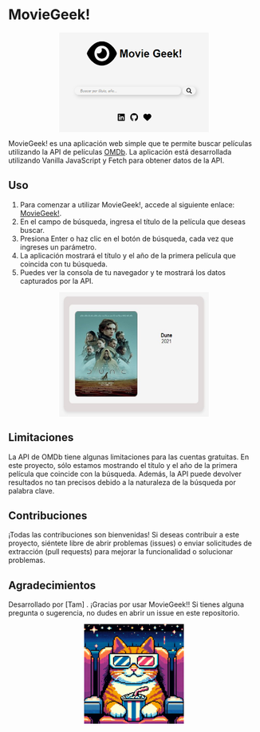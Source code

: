 # MovieGeek!

<p align="center">
<img src="Img/uno.png" alt="app" width="300" height="200" style="display: block; margin: auto;">
</p>

MovieGeek! es una aplicación web simple que te permite buscar películas utilizando la API de películas [OMDb](https://www.omdbapi.com/). La aplicación está desarrollada utilizando Vanilla JavaScript y Fetch para obtener datos de la API.

## Uso

1. Para comenzar a utilizar MovieGeek!, accede al siguiente enlace: [MovieGeek!](https://tamaracontreras.github.io/DEV012-movie-challenge/).
3. En el campo de búsqueda, ingresa el título de la película que deseas buscar.
4. Presiona Enter o haz clic en el botón de búsqueda, cada vez que ingreses un parámetro.
5. La aplicación mostrará el título y el año de la primera película que coincida con tu búsqueda.
6. Puedes ver la consola de tu navegador y te mostrará los datos capturados por la API.

<p align="center">
<img src="Img/dune.jpg" alt="app" width="300" height="250" style="display: block; margin: auto;">
</p>




## Limitaciones
La API de OMDb tiene algunas limitaciones para las cuentas gratuitas. En este proyecto, sólo estamos mostrando el título y el año de la primera película que coincide con la búsqueda. Además, la API puede devolver resultados no tan precisos debido a la naturaleza de la búsqueda por palabra clave.

## Contribuciones
¡Todas las contribuciones son bienvenidas! Si deseas contribuir a este proyecto, siéntete libre de abrir problemas (issues) o enviar solicitudes de extracción (pull requests) para mejorar la funcionalidad o solucionar problemas.

## Agradecimientos
Desarrollado por [Tam] .
¡Gracias por usar MovieGeek!! Si tienes alguna pregunta o sugerencia, no dudes en abrir un issue en este repositorio.

<p align="center">
<img src="Img/movie.jpeg" alt="app" width="200" height="200" style="display: block; margin: auto;">
</p>